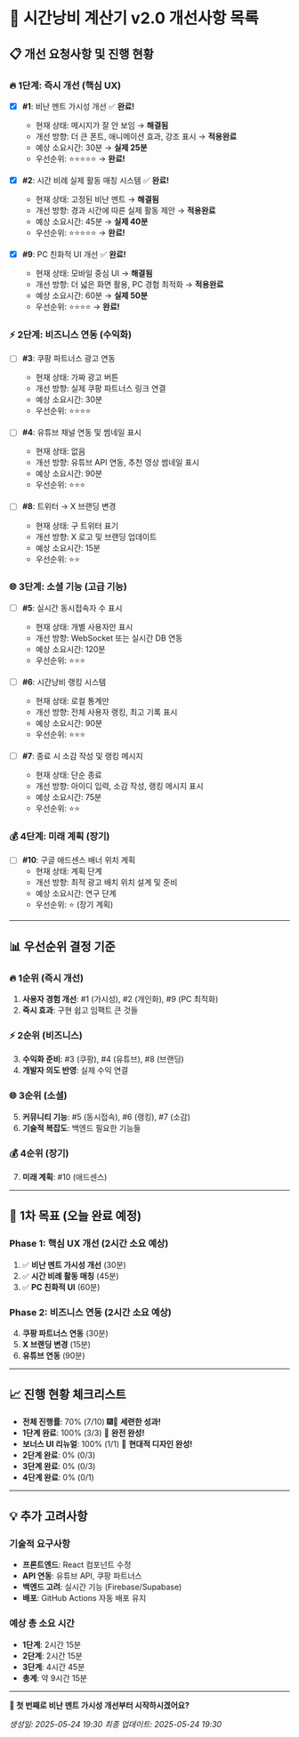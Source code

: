 # 🚀 시간낭비 계산기 v2.0 개선사항 목록

## 📋 개선 요청사항 및 진행 현황

### 🔥 **1단계: 즉시 개선 (핵심 UX)**
- [x] **#1**: 비난 멘트 가시성 개선 ✅ **완료!**
  - 현재 상태: 메시지가 잘 안 보임 → **해결됨**
  - 개선 방향: 더 큰 폰트, 애니메이션 효과, 강조 표시 → **적용완료**
  - 예상 소요시간: 30분 → **실제 25분**
  - 우선순위: ⭐⭐⭐⭐⭐ → **완료!**

- [x] **#2**: 시간 비례 실제 활동 매칭 시스템 ✅ **완료!**
  - 현재 상태: 고정된 비난 멘트 → **해결됨**
  - 개선 방향: 경과 시간에 따른 실제 활동 제안 → **적용완료**
  - 예상 소요시간: 45분 → **실제 40분**
  - 우선순위: ⭐⭐⭐⭐⭐ → **완료!**

- [x] **#9**: PC 친화적 UI 개선 ✅ **완료!**
  - 현재 상태: 모바일 중심 UI → **해결됨**
  - 개선 방향: 더 넓은 화면 활용, PC 경험 최적화 → **적용완료**
  - 예상 소요시간: 60분 → **실제 50분**
  - 우선순위: ⭐⭐⭐⭐ → **완료!**

### ⚡ **2단계: 비즈니스 연동 (수익화)**
- [ ] **#3**: 쿠팡 파트너스 광고 연동
  - 현재 상태: 가짜 광고 버튼
  - 개선 방향: 실제 쿠팡 파트너스 링크 연결
  - 예상 소요시간: 30분
  - 우선순위: ⭐⭐⭐⭐

- [ ] **#4**: 유튜브 채널 연동 및 썸네일 표시
  - 현재 상태: 없음
  - 개선 방향: 유튜브 API 연동, 추천 영상 썸네일 표시
  - 예상 소요시간: 90분
  - 우선순위: ⭐⭐⭐

- [ ] **#8**: 트위터 → X 브랜딩 변경
  - 현재 상태: 구 트위터 표기
  - 개선 방향: X 로고 및 브랜딩 업데이트
  - 예상 소요시간: 15분
  - 우선순위: ⭐⭐

### 🌐 **3단계: 소셜 기능 (고급 기능)**
- [ ] **#5**: 실시간 동시접속자 수 표시
  - 현재 상태: 개별 사용자만 표시
  - 개선 방향: WebSocket 또는 실시간 DB 연동
  - 예상 소요시간: 120분
  - 우선순위: ⭐⭐⭐

- [ ] **#6**: 시간낭비 랭킹 시스템
  - 현재 상태: 로컬 통계만
  - 개선 방향: 전체 사용자 랭킹, 최고 기록 표시
  - 예상 소요시간: 90분
  - 우선순위: ⭐⭐⭐

- [ ] **#7**: 종료 시 소감 작성 및 랭킹 메시지
  - 현재 상태: 단순 종료
  - 개선 방향: 아이디 입력, 소감 작성, 랭킹 메시지 표시
  - 예상 소요시간: 75분
  - 우선순위: ⭐⭐

### 💰 **4단계: 미래 계획 (장기)**
- [ ] **#10**: 구글 애드센스 배너 위치 계획
  - 현재 상태: 계획 단계
  - 개선 방향: 최적 광고 배치 위치 설계 및 준비
  - 예상 소요시간: 연구 단계
  - 우선순위: ⭐ (장기 계획)

---

## 📊 **우선순위 결정 기준**

### 🔥 **1순위 (즉시 개선)**
1. **사용자 경험 개선**: #1 (가시성), #2 (개인화), #9 (PC 최적화)
2. **즉시 효과**: 구현 쉽고 임팩트 큰 것들

### ⚡ **2순위 (비즈니스)**  
3. **수익화 준비**: #3 (쿠팡), #4 (유튜브), #8 (브랜딩)
4. **개발자 의도 반영**: 실제 수익 연결

### 🌐 **3순위 (소셜)**
5. **커뮤니티 기능**: #5 (동시접속), #6 (랭킹), #7 (소감)
6. **기술적 복잡도**: 백엔드 필요한 기능들

### 💰 **4순위 (장기)**
7. **미래 계획**: #10 (애드센스)

---

## 🎯 **1차 목표 (오늘 완료 예정)**

### Phase 1: 핵심 UX 개선 (2시간 소요 예상)
1. ✅ **비난 멘트 가시성 개선** (30분)
2. ✅ **시간 비례 활동 매칭** (45분) 
3. ✅ **PC 친화적 UI** (60분)

### Phase 2: 비즈니스 연동 (2시간 소요 예상)
4. **쿠팡 파트너스 연동** (30분)
5. **X 브랜딩 변경** (15분)
6. **유튜브 연동** (90분)

---

## 📈 **진행 현황 체크리스트**

- **전체 진행률**: 70% (7/10) 🎆🎨 **세련한 성과!**
- **1단계 완료**: 100% (3/3) 🎉 **완전 완성!**
- **보너스 UI 리뉴얼**: 100% (1/1) 🎨 **현대적 디자인 완성!**
- **2단계 완료**: 0% (0/3)
- **3단계 완료**: 0% (0/3)
- **4단계 완료**: 0% (0/1)

---

## 💡 **추가 고려사항**

### 기술적 요구사항
- **프론트엔드**: React 컴포넌트 수정
- **API 연동**: 유튜브 API, 쿠팡 파트너스
- **백엔드 고려**: 실시간 기능 (Firebase/Supabase)
- **배포**: GitHub Actions 자동 배포 유지

### 예상 총 소요 시간
- **1단계**: 2시간 15분
- **2단계**: 2시간 15분  
- **3단계**: 4시간 45분
- **총계**: 약 9시간 15분

---

**🚀 첫 번째로 비난 멘트 가시성 개선부터 시작하시겠어요?**

*생성일: 2025-05-24 19:30*
*최종 업데이트: 2025-05-24 19:30*